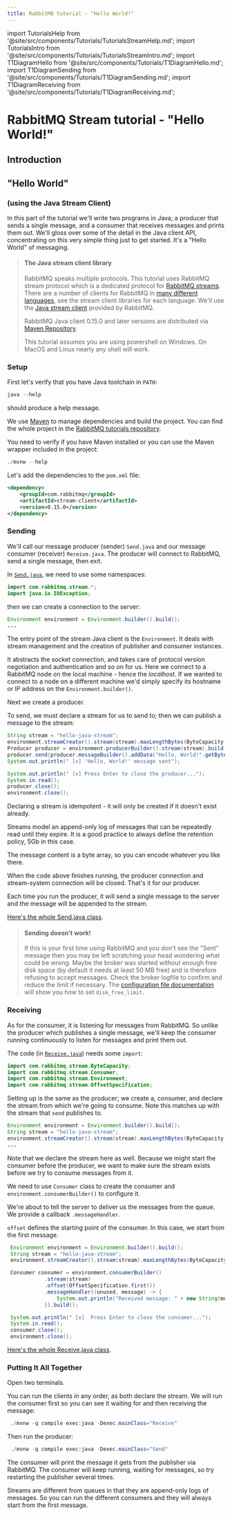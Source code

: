 ```yaml
---
title: RabbitMQ tutorial - "Hello World!"
---
```


<!--
Copyright (c) 2005-2024 Broadcom. All Rights Reserved. The term "Broadcom" refers to Broadcom Inc. and/or its subsidiaries.

All rights reserved. This program and the accompanying materials
are made available under the terms of the under the Apache License,
Version 2.0 (the "License”); you may not use this file except in compliance
with the License. You may obtain a copy of the License at

https://www.apache.org/licenses/LICENSE-2.0

Unless required by applicable law or agreed to in writing, software
distributed under the License is distributed on an "AS IS" BASIS,
WITHOUT WARRANTIES OR CONDITIONS OF ANY KIND, either express or implied.
See the License for the specific language governing permissions and
limitations under the License.
-->

import TutorialsHelp from '@site/src/components/Tutorials/TutorialsStreamHelp.md';
import TutorialsIntro from '@site/src/components/Tutorials/TutorialsStreamIntro.md';
import T1DiagramHello from '@site/src/components/Tutorials/T1DiagramHello.md';
import T1DiagramSending from '@site/src/components/Tutorials/T1DiagramSending.md';
import T1DiagramReceiving from '@site/src/components/Tutorials/T1DiagramReceiving.md';

# RabbitMQ Stream tutorial - "Hello World!"

## Introduction

<TutorialsHelp/>
<TutorialsIntro/>

## "Hello World"

### (using the Java Stream Client)

In this part of the tutorial we'll write two programs in Java; a
producer that sends a single message, and a consumer that receives
messages and prints them out. We'll gloss over some of the detail in
the Java client API, concentrating on this very simple thing just to get
started. It's a "Hello World" of messaging.


> #### The Java stream client library
>
> RabbitMQ speaks multiple protocols. This tutorial uses RabbitMQ stream protocol which is a dedicated
> protocol for [RabbitMQ streams](/docs/streams). There are a number of clients
> for RabbitMQ in [many different
> languages](/client-libraries/devtools), see the stream client libraries for each language.
> We'll use the [Java stream client](https://github.com/rabbitmq/rabbitmq-stream-java-client) provided by RabbitMQ.
>
> RabbitMQ Java client 0.15.0 and later versions are distributed
> via [Maven Repository](https://mvnrepository.com/artifact/com.rabbitmq/stream-client).
>
> This tutorial assumes you are using powershell on Windows. On MacOS and Linux nearly
> any shell will work.

### Setup

First let's verify that you have Java toolchain in `PATH`:

```powershell
java --help
```
should produce a help message.

We use [Maven](https://maven.apache.org/) to manage dependencies and build the project.
You can find the whole project in the [RabbitMQ tutorials repository](https://github.com/rabbitmq/rabbitmq-tutorials/blob/main/java-stream-mvn/).

You need to verify if you have Maven installed or you can use the Maven wrapper included in the project:

```powershell
./mvnw --help
```


Let's add the dependencies to the `pom.xml` file:

```xml
<dependency>
    <groupId>com.rabbitmq</groupId>
    <artifactId>stream-client</artifactId>
    <version>0.15.0</version>
</dependency>
```

### Sending

We'll call our message producer (sender) `Send.java` and our message consumer (receiver)
`Receive.java`. The producer will connect to RabbitMQ, send a single message,
then exit.

In
[`Send.java`](https://github.com/rabbitmq/rabbitmq-tutorials/blob/main/java-stream-mvn/src/main/java/Send.java),
we need to use some namespaces:

```java
import com.rabbitmq.stream.*;
import java.io.IOException;
```

then we can create a connection to the server:

```java
Environment environment = Environment.builder().build();       
...
```

The entry point of the stream Java client is the `Environment`.
It deals with stream management and the creation of publisher and consumer instances.

It abstracts the socket connection, and takes care of
protocol version negotiation and authentication and so on for us. Here
we connect to a RabbitMQ node on the local machine - hence the
_localhost_. If we wanted to connect to a node on a different
machine we'd simply specify its hostname or IP address on the `Environment.builder()`.

Next we create a producer.

To send, we must declare a stream for us to send to; then we can publish a message
to the stream:

```java
String stream = "hello-java-stream";
environment.streamCreator().stream(stream).maxLengthBytes(ByteCapacity.GB(5)).create();
Producer producer = environment.producerBuilder().stream(stream).build();
producer.send(producer.messageBuilder().addData("Hello, World!".getBytes()).build(), null);
System.out.println(" [x] 'Hello, World!' message sent");

System.out.println(" [x] Press Enter to close the producer...");
System.in.read();
producer.close();
environment.close();
```

Declaring a stream is idempotent - it will only be created if it doesn't exist already.

Streams model an append-only log of messages that can be repeatedly read until they expire.
It is a good practice to always define the retention policy, 5Gb in this case.

The message content is a byte array, so you can encode whatever you like there.

When the code above finishes running, the producer connection and stream-system
connection will be closed. That's it for our producer.

Each time you run the producer, it will send a single message to the server and the message will be
appended to the stream.

[Here's the whole Send.java
class](https://github.com/rabbitmq/rabbitmq-tutorials/blob/main/java-stream-mvn/src/main/java/Send.java).

> #### Sending doesn't work!
>
> If this is your first time using RabbitMQ and you don't see the "Sent"
> message then you may be left scratching your head wondering what could
> be wrong. Maybe the broker was started without enough free disk space
> (by default it needs at least 50 MB free) and is therefore refusing to
> accept messages. Check the broker logfile to confirm and reduce the
> limit if necessary. The [configuration file documentation](/docs/configure#config-items)
> will show you how to set <code>disk_free_limit</code>.

### Receiving

As for the consumer, it is listening for messages from
RabbitMQ. So unlike the producer which publishes a single message, we'll
keep the consumer running continuously to listen for messages and print them out.

The code (in [`Receive.java`](https://github.com/rabbitmq/rabbitmq-tutorials/blob/main/java-stream-mvn/src/main/java/Receive.java))
needs some `import`:

```java
import com.rabbitmq.stream.ByteCapacity;
import com.rabbitmq.stream.Consumer;
import com.rabbitmq.stream.Environment;
import com.rabbitmq.stream.OffsetSpecification;
```

Setting up is the same as the producer; we create a, consumer,
and declare the stream from which we're going to consume.
Note this matches up with the stream that `send` publishes to.

```java
Environment environment = Environment.builder().build();
String stream = "hello-java-stream";
environment.streamCreator().stream(stream).maxLengthBytes(ByteCapacity.GB(5)).create();
...
```

Note that we declare the stream here as well. Because we might start
the consumer before the producer, we want to make sure the stream exists
before we try to consume messages from it.

We need to use `Consumer` class to create the consumer and `environment.consumerBuilder()` to configure it.

We're about to tell the server to deliver us the messages from the
queue. We provide a callback `.messageHandler`.

`offset` defines the starting point of the consumer.
In this case, we start from the first message.

```java
 Environment environment = Environment.builder().build();
 String stream = "hello-java-stream";
 environment.streamCreator().stream(stream).maxLengthBytes(ByteCapacity.GB(5)).create();

 Consumer consumer = environment.consumerBuilder()
            .stream(stream)
            .offset(OffsetSpecification.first())
            .messageHandler((unused, message) -> {
                System.out.println("Received message: " + new String(message.getBodyAsBinary()));
            }).build();

 System.out.println(" [x]  Press Enter to close the consumer...");
 System.in.read();
 consumer.close();
 environment.close();
```

[Here's the whole Receive.java class](https://github.com/rabbitmq/rabbitmq-tutorials/blob/main/java-stream-mvn/src/main/java/Receive.java).

### Putting It All Together

Open two terminals.

You can run the clients in any order, as both declare the stream.
We will run the consumer first so you can see it waiting for and then receiving the message:

```powershell
 ./mvnw -q compile exec:java -Dexec.mainClass="Receive"
```

Then run the producer:

```powershell
 ./mvnw -q compile exec:java -Dexec.mainClass="Send"
```

The consumer will print the message it gets from the publisher via
RabbitMQ. The consumer will keep running, waiting for messages, so try restarting
the publisher several times.

Streams are different from queues in that they are append-only logs of messages.
So you can run the different consumers and they will always start from the first message.